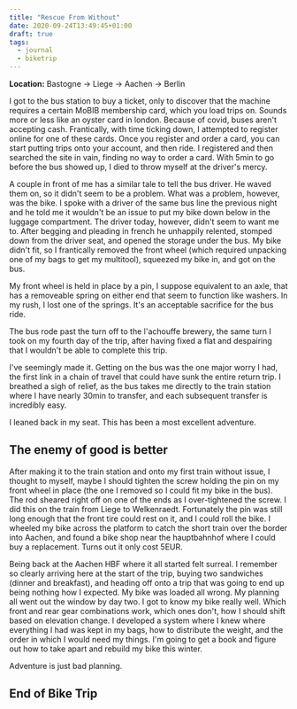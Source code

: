 ```yaml
---
title: "Rescue From Without"
date: 2020-09-24T13:49:45+01:00
draft: true
tags:
  - journal
  - biketrip
---
```


**Location:** Bastogne -> Liege -> Aachen -> Berlin

I got to the bus station to buy a ticket, only to discover that the machine
requires a certain MoBIB membership card, which you load trips on. Sounds
more or less like an oyster card in london. Because of covid, buses aren't
accepting cash. Frantically, with time ticking down, I attempted to register
online for one of these cards. Once you register and order a card, you can
start putting trips onto your account, and then ride. I registered and then
searched the site in vain, finding no way to order a card. With 5min to go
before the bus showed up, I died to throw myself at the driver's mercy.

A couple in front of me has a similar tale to tell the bus driver. He waved
them on, so it didn't seem to be a problem. What was a problem, however, was
the bike. I spoke with a driver of the same bus line the previous night and
he told me it wouldn't be an issue to put my bike down below in the luggage
compartment. The driver today, however, didn't seem to want me to. After
begging and pleading in french he unhappily relented, stomped down from the
driver seat, and opened the storage under the bus. My bike didn't fit, so I
frantically removed the front wheel (which required unpacking one of my bags
to get my multitool), squeezed my bike in, and got on the bus.

My front wheel is held in place by a pin, I suppose equivalent to an axle,
that has a removeable spring on either end that seem to function like
washers. In my rush, I lost one of the springs. It's an acceptable sacrifice
for the bus ride.

The bus rode past the turn off to the l'achouffe brewery, the same turn I
took on my fourth day of the trip, after having fixed a flat and despairing
that I wouldn't be able to complete this trip.

I've seemingly made it. Getting on the bus was the one major worry I had, the
first link in a chain of travel that could have sunk the entire return trip.
I breathed a sigh of relief, as the bus takes me directly to the train
station where I have nearly 30min to transfer, and each subsequent transfer
is incredibly easy.

I leaned back in my seat. This has been a most excellent adventure.

## The enemy of good is better

After making it to the train station and onto my first train without issue, I
thought to myself, maybe I should tighten the screw holding the pin on my
front wheel in place (the one I removed so I could fit my bike in the bus).
The rod sheared right off on one of the ends as I over-tightened the screw. I
did this on the train from Liege to Welkenraedt. Fortunately the pin was
still long enough that the front tire could rest on it, and I could roll the
bike. I wheeled my bike across the platform to catch the short train over the
border into Aachen, and found a bike shop near the hauptbahnhof where I could
buy a replacement. Turns out it only cost 5EUR.

Being back at the Aachen HBF where it all started felt surreal. I remember so
clearly arriving here at the start of the trip, buying two sandwiches (dinner
and breakfast), and heading off onto a trip that was going to end up being
nothing how I expected. My bike was loaded all wrong. My planning all went
out the window by day two. I got to know my bike really well. Which front and
rear gear combinations work, which ones don't, how I should shift based on
elevation change. I developed a system where I knew where everything I had
was kept in my bags, how to distribute the weight, and the order in which I
would need my things. I'm going to get a book and figure out how to take
apart and rebuild my bike this winter.

Adventure is just bad planning.

## End of Bike Trip
